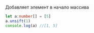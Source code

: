Добавляет элемент в начало массива
```ts
let a:number[] = [5]
a.unsift(1)
console.log(a) //[1, 5]
```